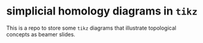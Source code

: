 # simplicial homology diagrams in `tikz`

This is a repo to store some `tikz` diagrams that illustrate topological concepts as beamer slides.
